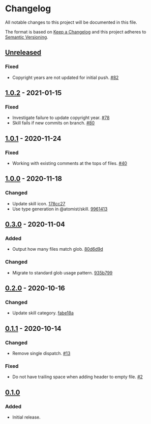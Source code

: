 # Changelog

All notable changes to this project will be documented in this file.

The format is based on [Keep a Changelog](http://keepachangelog.com/)
and this project adheres to [Semantic Versioning](http://semver.org/).

## [Unreleased](https://github.com/atomist-skills/copyright-license-skill/compare/1.0.2...HEAD)

### Fixed

-   Copyright years are not updated for initial push. [#82](https://github.com/atomist-skills/copyright-license-skill/issues/82)

## [1.0.2](https://github.com/atomist-skills/copyright-license-skill/compare/1.0.1...1.0.2) - 2021-01-15

### Fixed

-   Investigate failure to update copyright year. [#78](https://github.com/atomist-skills/copyright-license-skill/issues/78)
-   Skill fails if new commits on branch. [#80](https://github.com/atomist-skills/copyright-license-skill/issues/80)

## [1.0.1](https://github.com/atomist-skills/copyright-license-skill/compare/1.0.0...1.0.1) - 2020-11-24

### Fixed

-   Working with existing comments at the tops of files. [#40](https://github.com/atomist-skills/copyright-license-skill/issues/40)

## [1.0.0](https://github.com/atomist-skills/copyright-license-skill/compare/0.3.0...1.0.0) - 2020-11-18

### Changed

-   Update skill icon. [178cc27](https://github.com/atomist-skills/copyright-license-skill/commit/178cc2744dd4469b7d176ca69a9a75c4c3d67593)
-   Use type generation in @atomist/skill. [9961413](https://github.com/atomist-skills/copyright-license-skill/commit/9961413106db508f96df52b7954f04bce8f815e8)

## [0.3.0](https://github.com/atomist-skills/copyright-license-skill/compare/0.2.0...0.3.0) - 2020-11-04

### Added

-   Output how many files match glob. [80d6d9d](https://github.com/atomist-skills/copyright-license-skill/commit/80d6d9db311439558554db6f3d57d91bde8538ce)

### Changed

-   Migrate to standard glob usage pattern. [935b799](https://github.com/atomist-skills/copyright-license-skill/commit/935b79996a73046593c9868adbab84334653417d)

## [0.2.0](https://github.com/atomist-skills/copyright-license-skill/compare/0.1.1...0.2.0) - 2020-10-16

### Changed

-   Update skill category. [fabe18a](https://github.com/atomist-skills/copyright-license-skill/commit/fabe18ad1726eb76db95d8d3e5463811cdfc9549)

## [0.1.1](https://github.com/atomist-skills/copyright-license-skill/compare/0.1.0...0.1.1) - 2020-10-14

### Changed

-   Remove single dispatch. [#13](https://github.com/atomist-skills/copyright-license-skill/issues/13)

### Fixed

-   Do not have trailing space when adding header to empty file. [#2](https://github.com/atomist-skills/copyright-license-skill/issues/2)

## [0.1.0](https://github.com/atomist-skills/copyright-license-skill/tree/0.1.0)

### Added

-   Initial release.
